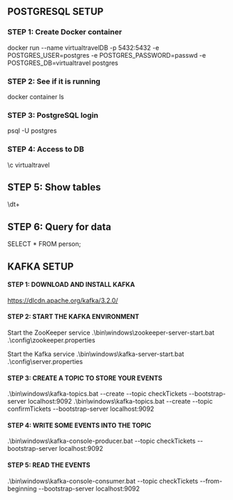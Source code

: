 ## POSTGRESQL SETUP
### STEP 1: Create Docker container
docker run --name virtualtravelDB -p 5432:5432 -e POSTGRES_USER=postgres -e POSTGRES_PASSWORD=passwd -e POSTGRES_DB=virtualtravel postgres

### STEP 2: See if it is running
docker container ls

### STEP 3: PostgreSQL login
psql -U postgres

### STEP 4: Access to DB
\c virtualtravel

## STEP 5: Show tables 
\dt+

## STEP 6: Query for data
SELECT * FROM person;

## KAFKA SETUP 
#### STEP 1: DOWNLOAD AND INSTALL KAFKA
https://dlcdn.apache.org/kafka/3.2.0/

####  STEP 2: START THE KAFKA ENVIRONMENT
Start the ZooKeeper service
.\bin\windows\zookeeper-server-start.bat .\config\zookeeper.properties

Start the Kafka service
.\bin\windows\kafka-server-start.bat .\config\server.properties

#### STEP 3: CREATE A TOPIC TO STORE YOUR EVENTS
.\bin\windows\kafka-topics.bat --create --topic checkTickets --bootstrap-server localhost:9092
.\bin\windows\kafka-topics.bat --create --topic confirmTickets --bootstrap-server localhost:9092

#### STEP 4: WRITE SOME EVENTS INTO THE TOPIC
.\bin\windows\kafka-console-producer.bat --topic checkTickets --bootstrap-server localhost:9092

#### STEP 5: READ THE EVENTS
.\bin\windows\kafka-console-consumer.bat --topic checkTickets --from-beginning --bootstrap-server localhost:9092